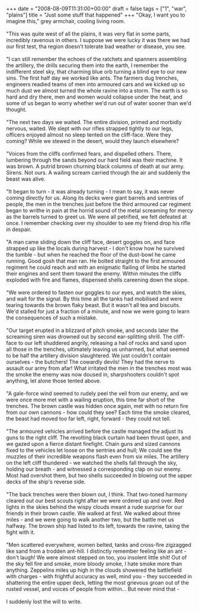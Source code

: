 +++
date = "2008-08-09T11:31:00+00:00"
draft = false
tags = ["1", "war", "plains"]
title = "Just some stuff that happened"
+++
"Okay, I want you to imagine this," grey armchair, cooling living room.<br/><br/>"This was quite west of all the plains, it was very flat in some parts, incredibly ravenous in others. I suppose we were lucky it was there we had our first test, tha region doesn't tolerate bad weather or disease, you see.<br/><br/>"I can still remember the echoes of the ratchets and spanners assembling the artillery, the drills securing them into the earth, I remember the indifferent steel sky, that charming blue orb turning a blind eye to our new sins. The first half day we worked like ants. The farmers dug trenches, engineers readied teams of men into armoured cars and we kicked up so much dust we almost turned the whole ravine into a storm. The earth is so hard and dry there, men and women would collapse under the heat, and some of us began to worry whether we'd run out of water sooner than we'd thought.<br/><br/>"The next two days we waited. The entire division, primed and morbidly nervous, waited. We slept with our rifles strapped tightly to our legs, officers enjoyed almost no sleep tented on the cliff-face. Were they coming? While we stewed in the desert, would they launch elsewhere?<br/><br/>"Voices from the cliffs confirmed fears, and dispelled others. There, lumbering through the sands beyond our hard field was their machine. It was brown. A putrid brown churning black columns of death at our army. Sirens. Not ours. A wailing scream carried through the air and suddenly the beast was alive.<br/><br/>"It began to turn - it was already turning - I mean to say, it was never coming directly for us. Along its decks were giant barrels and sentries of people, the men in the trenches just before the third armoured car regiment began to writhe in pain at the horrid sound of the metal screaming for mercy as the barrels turned to greet us. We were all petrified, we felt defeated at once. I remember checking over my shoulder to see my friend drop his rifle in despair.<br/><br/>"A man came sliding down the cliff face, desert goggles on, and face strapped up like the locals during harvest - I don't know how he survived the tumble - but when he reached the floor of the dust-bowl he came running. Good gosh that man ran. He bolted straight to the first armoured regiment he could reach and with an enigmatic flailing of limbs he started their engines and sent them toward the enemy. Within minutes the cliffs exploded with fire and flames, dispensed shells careening down the slope.<br/><br/>"We were ordered to fasten our goggles to our eyes, and watch the skies, and wait for the signal. By this time all the tanks had mobilised and were tearing towards the brown flaky beast. But it wasn't all tea and biscuits. We'd stalled for just a fraction of a minute, and now we were going to learn the consequences of such a mistake.<br/><br/>"Our target erupted in a blizzard of pitch smoke, and seconds later the screaming siren was drowned out by second ear-splitting shrill. The cliff-face to our left shuddered angrily, releasing a hail of rocks and sand upon all those in the trenches, ultimately leaving us unharmed, but what seemed to be half the artillery division slaughtered. We just couldn't contain ourselves - the butchers! The cowardly devils! They had the nerve to assault our army from afar! What irritated the men in the trenches most was the smoke the enemy was now doused in, sharpshooters couldn't spot anything, let alone those tented above.<br/><br/>"A gale-force wind seemed to rudely peel the veil from our enemy, and we were once more met with a wailing eruption, this time far short of the trenches. The brown castle was hidden once again, met with no return fire from our own cannons - how could they see? Each time the smoke cleared, the beast had moved too far left, right, forward - they could not tell.<br/><br/>"The armoured vehicles arrived before the castle managed the adjust its guns to the right cliff. The revolting black curtain had been thrust open, and we gazed upon a fierce distant firefight. Chain guns and sized cannons fixed to the vehicles let loose on the sentries and hull; We could see the muzzles of their incredible weapons flash even from six miles. The artillery on the left cliff thundered - we watched the shells fall through the sky, holding our breath - and witnessed a corresponding clap on our enemy. Most had overshot them, but two shells succeeded in blowing out the upper decks of the ship's reverse side.<br/><br/>"The back trenches were then blown out, I think. That two-toned harmony cleared out our best scouts right after we were ordered up and over. Red lights in the skies behind the wispy clouds meant a rude surprise for our friends in their brown castle. We walked at first. We walked about three miles - and we were going to walk another two, but the battle met us halfway. The brown ship had listed to its left, towards the ravine, taking the fight with it.<br/><br/>"Men scattered everywhere, women belted, tanks and cross-fire zigzagged like sand from a trodden ant-hill. I distinctly remember feeling like an ant - don't laugh! We were almost stepped on too, you insolent little shit! Out of the sky fell fire and smoke, more bloody smoke, I hate smoke more than anything. Zeppelins miles up high in the clouds showered the battlefield with charges - with frightful accuracy as well, mind you - they succeeded in shattering the entire upper deck, letting the most grievous groan out of the rusted vessel, and voices of people from within... But never mind that -<br/><br/>I suddenly lost the will to write.<div class="blogger-post-footer"><img width='1' height='1' src='https://blogger.googleusercontent.com/tracker/5693059957647979680-4574239927900615431?l=cosmiccowbell.blogspot.com' alt='' /></div>